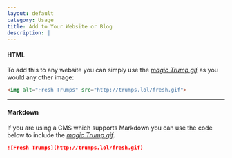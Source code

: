 ```yaml
---
layout: default
category: Usage
title: Add to Your Website or Blog
description: |
---
```

#### HTML
To add this to any website you can simply use the _[magic Trump gif](http://trumps.lol/fresh.gif)_ as you would any other image:
```html
<img alt="Fresh Trumps" src="http://trumps.lol/fresh.gif">
```
---
#### Markdown
If you are using a CMS which supports Markdown you can use the code below to include the _[magic Trump gif](http://trumps.lol/fresh.gif)_.
```markdown
![Fresh Trumps](http://trumps.lol/fresh.gif)
```
<!---
___
#### Slack
_Fresh Trumps_ is also available as a [Slack](https://slack.com/) integration, simply click the button below to get started!

<center><a class="btn btn-default btn-lg" href="javascript:window.open('https://slack.trumps.lol/login', 'Slack', 'width=600,height=500')"><i class="fa fa-slack fa-fw"></i> Add To Slack</a></center>
--->
